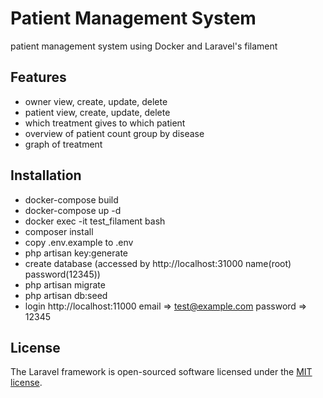 
# Patient Management System

patient management system using Docker and Laravel's filament


## Features
- owner view, create, update, delete 
- patient view, create, update, delete
- which treatment gives to which patient
- overview of patient count group by disease 
- graph of treatment


## Installation

- docker-compose build
- docker-compose up -d
- docker exec -it test_filament bash
- composer install
- copy .env.example to .env
- php artisan key:generate
- create database (accessed by http://localhost:31000 name(root) password(12345))
- php artisan migrate
- php artisan db:seed
- login http://localhost:11000 
  email => test@example.com
  password => 12345


## License

The Laravel framework is open-sourced software licensed under the [MIT license](https://opensource.org/licenses/MIT).
